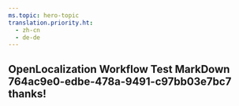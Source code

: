 ```yaml
---
ms.topic: hero-topic
translation.priority.ht: 
  - zh-cn
  - de-de
---
```

## OpenLocalization Workflow Test MarkDown 764ac9e0-edbe-478a-9491-c97bb03e7bc7 thanks!
